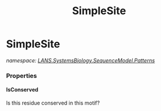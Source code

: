 ﻿---
title: SimpleSite
---

# SimpleSite
_namespace: [LANS.SystemsBiology.SequenceModel.Patterns](N-LANS.SystemsBiology.SequenceModel.Patterns.html)_





### Properties

#### IsConserved
Is this residue conserved in this motif?

